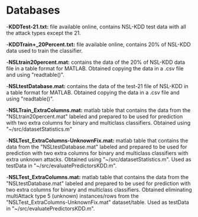 # Databases

-**KDDTest-21.txt:** file available online, contains NSL-KDD test data with all the attack types except the 21.

-**KDDTrain+_20Percent.txt:** file available online, contains 20% of NSL-KDD data used to train the classifier.

-**NSLtrain20percent.mat:** contains the data of the 20% of NSL-KDD data file in a table format for MATLAB. Obtained copying the data in a .csv file and using "readtable()".

-**NSLtestDatabase.mat:** contains the data of the test-21 file of NSL-KDD in a table format for MATLAB. Obtained copying the data in a .csv file and using "readtable()".

-**NSLTrain_ExtraColumns.mat:** matlab table that contains the data from the "NSLtrain20percent.mat" labeled and prepared to be used for prediction with two extra columns 
			        for binary and multiclass classifiers. Obtained using "~/src/datasetStatistics.m"

-**NSLTest_ExtraColumns-UnknownFix.mat:** matlab table that contains the data from the "NSLtestDatabase.mat" labeled and prepared to be used for prediction with two extra columns for binary and multiclass classifiers with extra unknown attacks. Obtained using "~/src/datasetStatistics.m". Used as testData in "~/src/evaluatePredictorsKDD.m".

-**NSLTest_ExtraColumns.mat:** matlab table that contains the data from the "NSLtestDatabase.mat" labeled and prepared to be used for prediction with two extra columns for 
		               binary and multiclass classifiers. Obtained eliminating multiAttack type 5 (unknown) instances/rows from the "NSLTest_ExtraColumns-UnknownFix.mat" dataset/table. Used as testData in "~/src/evaluatePredictorsKDD.m".

